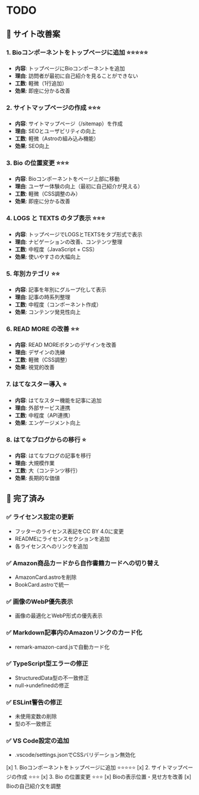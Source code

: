# TODO

## 🎯 サイト改善案

### 1. Bioコンポーネントをトップページに追加 ⭐⭐⭐⭐⭐
- **内容**: トップページにBioコンポーネントを追加
- **理由**: 訪問者が最初に自己紹介を見ることができない
- **工数**: 軽微（1行追加）
- **効果**: 即座に分かる改善

### 2. サイトマップページの作成 ⭐⭐⭐
- **内容**: サイトマップページ（/sitemap）を作成
- **理由**: SEOとユーザビリティの向上
- **工数**: 軽微（Astroの組み込み機能）
- **効果**: SEO向上

### 3. Bio の位置変更 ⭐⭐⭐
- **内容**: Bioコンポーネントをページ上部に移動
- **理由**: ユーザー体験の向上（最初に自己紹介が見える）
- **工数**: 軽微（CSS調整のみ）
- **効果**: 即座に分かる改善

### 4. LOGS と TEXTS のタブ表示 ⭐⭐⭐
- **内容**: トップページでLOGSとTEXTSをタブ形式で表示
- **理由**: ナビゲーションの改善、コンテンツ整理
- **工数**: 中程度（JavaScript + CSS）
- **効果**: 使いやすさの大幅向上

### 5. 年別カテゴリ ⭐⭐
- **内容**: 記事を年別にグループ化して表示
- **理由**: 記事の時系列整理
- **工数**: 中程度（コンポーネント作成）
- **効果**: コンテンツ発見性向上

### 6. READ MORE の改善 ⭐⭐
- **内容**: READ MOREボタンのデザインを改善
- **理由**: デザインの洗練
- **工数**: 軽微（CSS調整）
- **効果**: 視覚的改善

### 7. はてなスター導入 ⭐
- **内容**: はてなスター機能を記事に追加
- **理由**: 外部サービス連携
- **工数**: 中程度（API連携）
- **効果**: エンゲージメント向上

### 8. はてなブログからの移行 ⭐
- **内容**: はてなブログの記事を移行
- **理由**: 大規模作業
- **工数**: 大（コンテンツ移行）
- **効果**: 長期的な価値

## 📝 完了済み

### ✅ ライセンス設定の更新
- フッターのライセンス表記をCC BY 4.0に変更
- READMEにライセンスセクションを追加
- 各ライセンスへのリンクを追加

### ✅ Amazon商品カードから自作書籍カードへの切り替え
- AmazonCard.astroを削除
- BookCard.astroで統一

### ✅ 画像のWebP優先表示
- 画像の最適化とWebP形式の優先表示

### ✅ Markdown記事内のAmazonリンクのカード化
- remark-amazon-card.jsで自動カード化

### ✅ TypeScript型エラーの修正
- StructuredData型の不一致修正
- null→undefinedの修正

### ✅ ESLint警告の修正
- 未使用変数の削除
- 型の不一致修正

### ✅ VS Code設定の追加
- .vscode/settings.jsonでCSSバリデーション無効化

[x] 1. Bioコンポーネントをトップページに追加 ⭐⭐⭐⭐⭐
[x] 2. サイトマップページの作成 ⭐⭐⭐
[x] 3. Bio の位置変更 ⭐⭐⭐
[x] Bioの表示位置・見せ方を改善
[x] Bioの自己紹介文を調整 